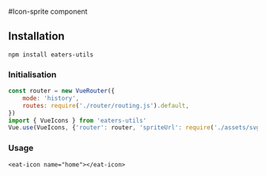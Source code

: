 #Icon-sprite component

## Installation
```
npm install eaters-utils
```
### Initialisation
```javascript
const router = new VueRouter({
    mode: 'history',
    routes: require('./router/routing.js').default,
})
import { VueIcons } from 'eaters-utils'
Vue.use(VueIcons, {'router': router, 'spriteUrl': require('./assets/svg/sprite.svg')});
```
### Usage

```vue
<eat-icon name="home"></eat-icon>
```
